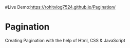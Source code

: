#Live Demo:https://rohitvlog7524.github.io/Pagination/

# Pagination
Creating Pagination with the help of Html, CSS &amp; JavaScript
